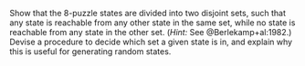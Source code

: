 

Show that the 8-puzzle states are divided
into two disjoint sets, such that any state is reachable from any other
state in the same set, while no state is reachable from any state in the
other set. (*Hint:* See @Berlekamp+al:1982.) Devise a procedure to decide
which set a given state is in, and explain why this is useful for
generating random states.

